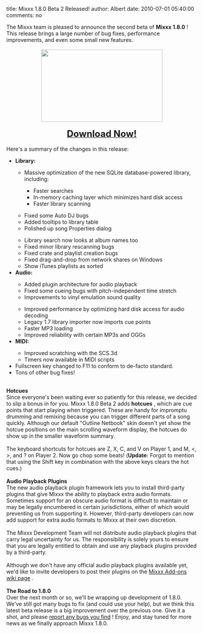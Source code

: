 title: Mixxx 1.8.0 Beta 2 Released!
author: Albert
date: 2010-07-01 05:40:00
comments: no

<div>The Mixxx team is pleased to announce the second beta of <b>Mixxx 1.8.0</b>
! This release brings a large number of bug fixes, performance improvements, and even some small new features.<br />
<br />
<div class="separator" style="clear: both; text-align: center;"><a href="{% static '/static/images/news/Screenshot-Mixxx-1.8.0-beta2.png' %}" imageanchor="1" style="margin-left: 1em; margin-right: 1em;"><img border="0" src="{% static '/static/images/news/Screenshot-Mixxx-1.8.0-beta2.png' %}" height="190" width="320" />
</a>
</div>
</div>
<div><br />
</div>
<div style="text-align: center;"><b><a href="http://www.mixxx.org/download/#beta"><span class="Apple-style-span" style="font-size: x-large;">Download Now!</span>
</a>
</b>
</div>
<div><br />
</div>
Here's a summary of the changes in this release:<br />
<ul><li><b>Library:</b>
</li>
<ul><li>Massive optimization of the new SQLite database-powered library, including:</li>
<div style="margin-bottom: 0px; margin-left: 0px; margin-right: 0px; margin-top: 0px;"></div>
<ul><li>Faster searches</li>
<li>In-memory caching layer which minimizes hard disk access</li>
<li>Faster library scanning</li>
</ul>
</ul>
<ul><li>Fixed some Auto DJ bugs</li>
<li>Added tooltips to library table</li>
<li>Polished up song Properties dialog</li>
</ul>
<ul><li>Library search now looks at album names too</li>
<li>Fixed minor library rescanning bugs</li>
<li>Fixed <a href="file:///home/alb/Desktop/Screenshot-Mixxx%201.8.0~beta2.png"></a>
crate and playlist creation bugs</li>
<li>Fixed drag-and-drop from network shares on Windows</li>
<li>Show iTunes playlists as sorted</li>
</ul>
<li><b>Audio:</b>
</li>
<ul><li>Added plugin architecture for audio playback</li>
<li>Fixed some cueing bugs with pitch-independent time stretch</li>
<li>Improvements to vinyl emulation sound quality</li>
</ul>
<ul><li>Improved performance by optimizing hard disk access for audio decoding</li>
<li>Legacy 1.7 library importer now imports cue points</li>
<li>Faster MP3 loading</li>
<li>Improved reliability with certain MP3s and OGGs</li>
</ul>
<li><b>MIDI:</b>
</li>
<ul><li>Improved scratching with the SCS.3d</li>
<li>Timers now available in MIDI scripts</li>
</ul>
<li>Fullscreen key changed to F11 to conform to de-facto standard.</li>
<li>Tons of other bug fixes!</li>
</ul>
<div><br />
</div>
<div><b>Hotcues</b>
<br />
Since everyone's been waiting ever so patiently for this release, we decided to slip a bonus in for you. Mixxx 1.8.0 Beta 2 adds <b>hotcues</b>
, which are cue points that start playing when triggered. These are handy for impromptu drumming and remixing because you can trigger different parts of a song quickly. Although our default "Outline Netbook" skin doesn't yet show the hotcue positions on the main scrolling waveform display, the hotcues do show up in the smaller waveform summary.<br />
<br />
The keyboard shortcuts for hotcues are Z, X, C, and V on Player 1, and M, &lt;, &gt;, and ? on Player 2. Now go chop some beats!  (<b>Update:</b>
 Forgot to mention that using the Shift key in combination with the above keys clears the hot cues.)<br />
<br />
</div>
<div><b>Audio Playback Plugins</b>
<br />
The new audio playback plugin framework lets you to install third-party plugins that give Mixxx the ability to playback extra audio formats. Sometimes support for an obscure audio format is difficult to maintain or may be legally encumbered in certain jurisdictions, either of which would preventing us from supporting it. However, third-party developers can now add support for extra audio formats to Mixxx at their own discretion.<br />
<br />
The Mixxx Development Team will not distribute audio playback plugins that carry legal uncertainty for us. The responsibility is solely yours to ensure that you are legally entitled to obtain and use any playback plugins provided by a third-party.<br />
<br />
Although we don't have any official audio playback plugins available yet, we'd like to invite developers to post their plugins on the <a href="https://github.com/mixxxdj/mixxx/wiki/add-ons">Mixxx Add-ons wiki page</a>
.<br />
<br />
<b>The Road to 1.8.0</b>
<br />
Over the next month or so, we'll be wrapping up development of 1.8.0. We've still got many bugs to fix (and could use your help), but we think this latest beta release is a big improvement over the previous one. Give it a shot, and please <a href="https://bugs.launchpad.net/mixxx/+filebug">report any bugs you find</a>
! Enjoy, and stay tuned for more news as we finally approach Mixxx 1.8.0.</div>
